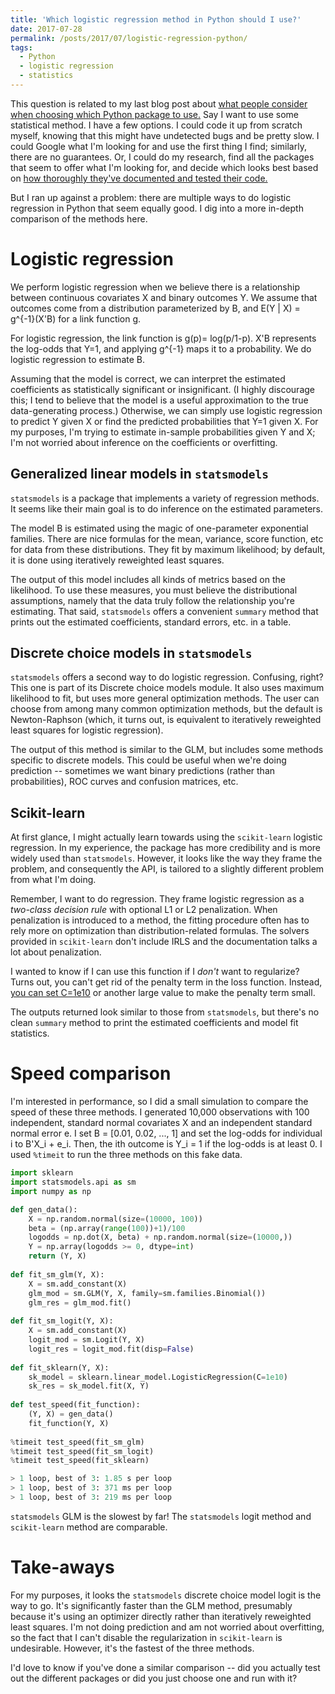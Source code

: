 ```yaml
---
title: 'Which logistic regression method in Python should I use?'
date: 2017-07-28
permalink: /posts/2017/07/logistic-regression-python/
tags:
  - Python
  - logistic regression
  - statistics
---
```


This question is related to my last blog post about [what people consider when choosing which Python package to use.](https://kellieotto.github.io/posts/2017/07/vetting-os/)
Say I want to use some statistical method.
I have a few options.
I could code it up from scratch myself, knowing that this might have undetected bugs and be pretty slow.
I could Google what I'm looking for and use the first thing I find; similarly, there are no guarantees.
Or, I could do my research, find all the packages that seem to offer what I'm looking for, and decide which looks best based on [how thoroughly they've documented and tested their code.](https://kellieotto.github.io/posts/2017/07/vetting-os/)

But I ran up against a problem: there are multiple ways to do logistic regression in Python that seem equally good.
I dig into a more in-depth comparison of the methods here.

# Logistic regression

We perform logistic regression when we believe there is a relationship between continuous covariates X and binary outcomes Y.
We assume that outcomes come from a distribution parameterized by B, and E(Y | X) = g^{-1}(X'B) for a link function g.

For logistic regression, the link function is g(p)= log(p/1-p).
X'B represents the log-odds that Y=1, and applying g^{-1} maps it to a probability.
We do logistic regression to estimate B.

Assuming that the model is correct, we can interpret the estimated coefficients as statistically significant or insignificant.
(I highly discourage this; I tend to believe that the model is a useful approximation to the true data-generating process.)
Otherwise, we can simply use logistic regression to predict Y given X or find the predicted probabilities that Y=1 given X.
For my purposes, I'm trying to estimate in-sample probabilities given Y and X; I'm not worried about inference on the coefficients or overfitting.

## Generalized linear models in `statsmodels`

`statsmodels` is a package that implements a variety of regression methods.
It seems like their main goal is to do inference on the estimated parameters.

The model B is estimated using the magic of one-parameter exponential families. 
There are nice formulas for the mean, variance, score function, etc for data from these distributions. 
They fit by maximum likelihood; by default, it is done using iteratively reweighted least squares.

The output of this model includes all kinds of metrics based on the likelihood. To use these measures, you must believe the distributional assumptions, namely that the data truly follow the relationship you're estimating.
That said, `statsmodels` offers a convenient `summary` method that prints out the estimated coefficients, standard errors, etc. in a table.

## Discrete choice models in `statsmodels`

`statsmodels` offers a second way to do logistic regression.
Confusing, right?
This one is part of its Discrete choice models module.
It also uses maximum likelihood to fit, but uses more general optimization methods.
The user can choose from among many common optimization methods, but the default is Newton-Raphson (which, it turns out, is equivalent to iteratively reweighted least squares for logistic regression).

The output of this method is similar to the GLM, but includes some methods specific to discrete models. 
This could be useful when we're doing prediction -- sometimes we want binary predictions (rather than probabilities), ROC curves and confusion matrices, etc.


## Scikit-learn

At first glance, I might actually learn towards using the `scikit-learn` logistic regression. 
In my experience, the package has more credibility and is more widely used than `statsmodels`. 
However, it looks like the way they frame the problem, and consequently the API, is tailored to a slightly different problem from what I'm doing.

Remember, I want to do regression. 
They frame logistic regression as a *two-class decision rule* with optional L1 or L2 penalization. 
When penalization is introduced to a method, the fitting procedure often has to rely more on optimization than distribution-related formulas. 
The solvers provided in `scikit-learn` don't include IRLS and the documentation talks a lot about penalization.

I wanted to know if I can use this function if I *don't* want to regularize?
Turns out, you can't get rid of the penalty term in the loss function. 
Instead, [you can set C=1e10](https://datascience.stackexchange.com/a/10807) or another large value to make the penalty term small.

The outputs returned look similar to those from `statsmodels`, but there's no clean `summary` method to print the estimated coefficients and model fit statistics.

# Speed comparison

I'm interested in performance, so I did a small simulation to compare the speed of these three methods.
I generated 10,000 observations with 100 independent, standard normal covariates X and an independent standard normal error e.
I set B = [0.01, 0.02, ..., 1] and set the log-odds for individual i to
B'X_i + e_i.
Then, the ith outcome is Y_i = 1 if the log-odds is at least 0.
I used `%timeit` to run the three methods on this fake data.

```python
import sklearn
import statsmodels.api as sm
import numpy as np

def gen_data():
	X = np.random.normal(size=(10000, 100))
	beta = (np.array(range(100))+1)/100
	logodds = np.dot(X, beta) + np.random.normal(size=(10000,))
	Y = np.array(logodds >= 0, dtype=int)
	return (Y, X)
	
def fit_sm_glm(Y, X):
	X = sm.add_constant(X)
	glm_mod = sm.GLM(Y, X, family=sm.families.Binomial())
	glm_res = glm_mod.fit()
	
def fit_sm_logit(Y, X):
	X = sm.add_constant(X)
	logit_mod = sm.Logit(Y, X)
	logit_res = logit_mod.fit(disp=False)
	
def fit_sklearn(Y, X):
	sk_model = sklearn.linear_model.LogisticRegression(C=1e10)
	sk_res = sk_model.fit(X, Y)
	
def test_speed(fit_function):
	(Y, X) = gen_data()
	fit_function(Y, X)
		
%timeit test_speed(fit_sm_glm)
%timeit test_speed(fit_sm_logit)
%timeit test_speed(fit_sklearn)

> 1 loop, best of 3: 1.85 s per loop
> 1 loop, best of 3: 371 ms per loop
> 1 loop, best of 3: 219 ms per loop
```
`statsmodels` GLM is the slowest by far!
The `statsmodels` logit method and `scikit-learn` method are comparable.

# Take-aways

For my purposes, it looks the `statsmodels` discrete choice model logit is the way to go.
It's significantly faster than the GLM method, presumably because it's using an optimizer directly rather than iteratively reweighted least squares.
I'm not doing prediction and am not worried about overfitting, so the fact that I can't disable the regularization in `scikit-learn` is undesirable.
However, it's the fastest of the three methods.

I'd love to know if you've done a similar comparison -- did you actually test out the different packages or did you just choose one and run with it?